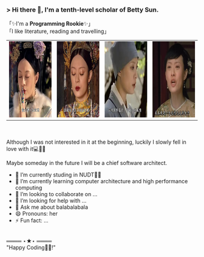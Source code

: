   ### > Hi there 👋, I'm a tenth-level scholar of Betty Sun.

<!--
**pudding-art/pudding-art** is a  _special_  repository because its `README.md` (this file) appears on your GitHub profile.-->


「✨I'm a **Programming Rookie**✨」
</br>
「I like literature, reading and travelling」

<table>
  <tr>
    <td><img height=200 src="https://github.com/pudding-art/pudding-art/blob/main/asserts/betty1.png?raw=true"></td>
     <td><img height=200 src="https://github.com/pudding-art/pudding-art/blob/main/asserts/betty2.png?raw=true"></td>
        <td><img height=200 src="https://github.com/pudding-art/pudding-art/blob/main/betty3.png?raw=true"></td>
           <td><img height=200 src="https://github.com/pudding-art/pudding-art/blob/main/betty4.png?raw=true"></td>
  </tr>
 </table>
 </br>

 </br>
Although I was not interested in it at the beginning,
luckily I slowly fell in love with it💻👨‍💻

Maybe someday in the future I will be a chief software architect.

- 🔭 I’m currently studing in NUDT👨‍🏛 
- 🌱 I’m currently learning computer architecture and high performance computing
- 👯 I’m looking to collaborate on ...
- 🤔 I’m looking for help with ...
- 💬 Ask me about balabalabala
- 😄 Pronouns: her
- ⚡ Fun fact: ...

</br>
      <div text-align=center>                                                ════ ⋆★⋆ ════</br>
                                                     "Happy Coding👨‍💻!"
                                                     </div>

